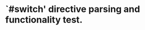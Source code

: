 `#switch' directive parsing and functionality test.
===================================================
